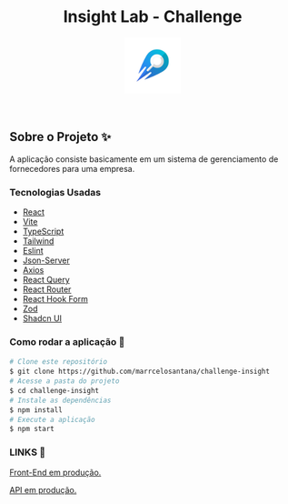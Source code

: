   <h1 style="text-align: center; font-weight: bold;">Insight Lab - Challenge</h1>
  
  <div style="display: flex; align-items: center; justify-content: center">
    <img src="./public/insight-logo.png" height="100"  >
  </div>

<br>
<br>

## Sobre o Projeto ✨

A aplicação consiste basicamente em um sistema de gerenciamento de fornecedores para uma empresa.

### Tecnologias Usadas

- [React](https://reactnative.dev/)
- [Vite](https://expo.dev/)
- [TypeScript](https://www.typescriptlang.org/)
- [Tailwind](https://tailwindcss.com/)
- [Eslint](https://eslint.org/)
- [Json-Server](https://github.com/typicode/json-server)
- [Axios](https://axios-http.com/ptbr/docs/intro)
- [React Query](https://tanstack.com/query/latest/docs/framework/react/overview)
- [React Router](https://reactrouter.com/en/main)
- [React Hook Form](https://react-hook-form.com/)
- [Zod](https://zod.dev/)
- [Shadcn UI](https://ui.shadcn.com/)

### Como rodar a aplicação 🚀

```bash
# Clone este repositório
$ git clone https://github.com/marrcelosantana/challenge-insight
# Acesse a pasta do projeto
$ cd challenge-insight
# Instale as dependências
$ npm install
# Execute a aplicação
$ npm start

```

### LINKS 🔗

[Front-End em produção.](https://challenge-insight.vercel.app/)

[API em produção.](https://challenge-insight-api-3ed6399e7cfd.herokuapp.com/)






